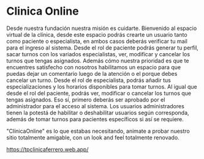 # Clinica Online

Desde nuestra fundación nuestra misión es cuidarte.
Bienvenido al espacio virtual de la clínica, desde este espacio podrás crearte un usuario tanto como paciente o especialista, en ambos casos deberás verificar tu mail para el ingreso al sistema.
Desde el rol de paciente podrás generar tu perfil, sacar turnos con los variados especialistas, ver, modificar y cancelar los turnos que tengas asignados. Además cómo nuestra prioridad es que te encuentres satisfecho con nosotros habilitamos un espacio para que puedas dejar un comentario luego de la atención o el porque debes cancelar un turno.
Desde el rol de especialista, podrás añadir tus especializaciones y los horarios disponibles para tomar turnos. Al igual que desde el rol del paciente, podrás ver, modificar o cancelar los turnos que tengas asignados. Eso sí, primero deberás ser aprobado por el administrador para el acceso al sistema. 
Los usuarios administradores tienen la potestá de habilitar o deshabilitar usuarios según corresponda, además de tomar turnos para pacientes específicos si así se requiere.

"ClínicaOnline" es lo que estabas necesitando, animate a probar nuestro sitio totalmente amigable, con un look and feel totalmente renovado.

https://tpclinicaferrero.web.app/
